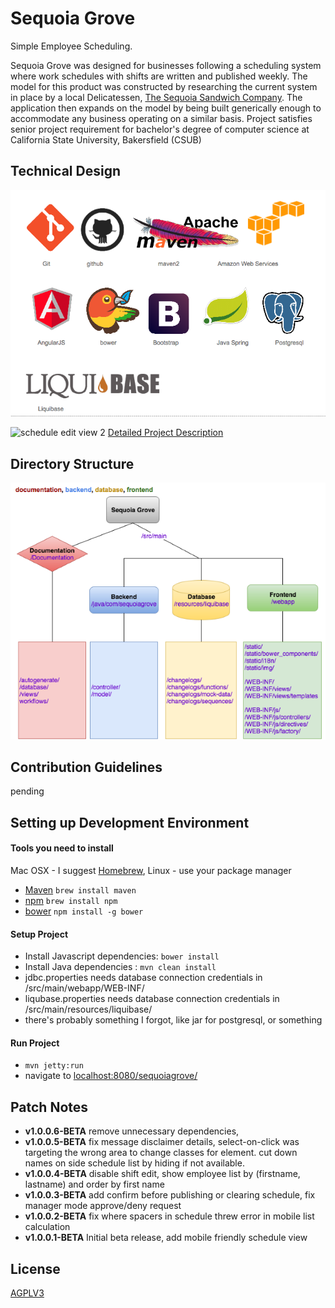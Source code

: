 Sequoia Grove
==
Simple Employee Scheduling.

Sequoia Grove was designed for businesses following a scheduling system where work schedules
with shifts are written and published weekly. The model for this product was
constructed by researching the current system in place by a  local Delicatessen,
[The Sequoia Sandwich Company](http://www.sequoiasandwich.com/v4/).
The application then expands on the model by being built generically enough
to accommodate any business operating on a similar basis.
Project satisfies senior project requirement for bachelor's degree of computer
science at California State University, Bakersfield (CSUB)

Technical Design
--
![technical design](documentation/views/screenshots/technical-design.png)

![schedule edit view 2](documentation/views/screenshots/schedule2.png)
[Detailed Project Description](documentation/feature-description.md)

Directory Structure
--
![directory structure](documentation/views/screenshots/directory-structure.png)

Contribution Guidelines
--
pending

Setting up Development Environment
--
#### Tools you need to install
Mac OSX - I suggest [Homebrew](http://brew.sh/), Linux - use your package manager

* [Maven](https://maven.apache.org/) `brew install maven`
* [npm](https://www.npmjs.com/) `brew install npm`
* [bower](http://bower.io/) `npm install -g bower`

#### Setup Project
* Install Javascript dependencies: `bower install`
* Install Java dependencies : `mvn clean install`
* jdbc.properties needs database connection credentials in /src/main/webapp/WEB-INF/
* liqubase.properties needs database connection credentials in /src/main/resources/liquibase/
* there's probably something I forgot, like jar for postgresql, or something

#### Run Project
* `mvn jetty:run`
* navigate to [localhost:8080/sequoiagrove/](localhost:8080/sequoiagrove/)

Patch Notes
--
* **v1.0.0.6-BETA** remove unnecessary dependencies,
* **v1.0.0.5-BETA** fix message disclaimer details, select-on-click was targeting the wrong area to change classes for element. cut down names on side schedule list by hiding if not available.
* **v1.0.0.4-BETA** disable shift edit, show employee list by (firstname, lastname) and order by first name
* **v1.0.0.3-BETA** add confirm before publishing or clearing schedule, fix manager mode approve/deny request
* **v1.0.0.2-BETA** fix where spacers in schedule threw error in mobile list calculation
* **v1.0.0.1-BETA** Initial beta release, add mobile friendly schedule view

License
--
[AGPLV3](http://www.gnu.org/licenses/agpl-3.0.html)

